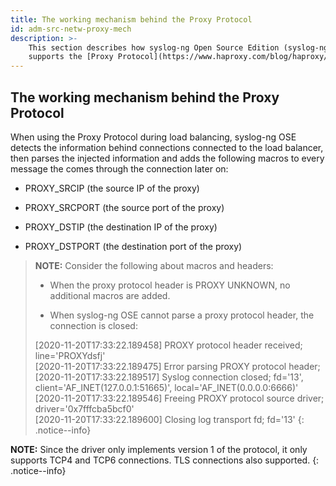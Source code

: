 ```yaml
---
title: The working mechanism behind the Proxy Protocol
id: adm-src-netw-proxy-mech
description: >-
    This section describes how syslog-ng Open Source Edition (syslog-ng OSE)
    supports the [Proxy Protocol](https://www.haproxy.com/blog/haproxy/proxy-protocol/).
---
```


## The working mechanism behind the Proxy Protocol

When using the Proxy Protocol during load balancing, syslog-ng OSE
detects the information behind connections connected to the load
balancer, then parses the injected information and adds the following
macros to every message the comes through the connection later on:

- PROXY_SRCIP (the source IP of the proxy)

- PROXY_SRCPORT (the source port of the proxy)

- PROXY_DSTIP (the destination IP of the proxy)

- PROXY_DSTPORT (the destination port of the proxy)

>**NOTE:** Consider the following about macros and headers:  
>  
>- When the proxy protocol header is PROXY UNKNOWN, no additional macros are added.
>  
>- When syslog-ng OSE cannot parse a proxy protocol header, the connection is closed:
>  
> [2020-11-20T17:33:22.189458] PROXY protocol header received; line='PROXYdsfj'  
> [2020-11-20T17:33:22.189475] Error parsing PROXY protocol header;  
> [2020-11-20T17:33:22.189517] Syslog connection closed; fd='13',  
> client='AF_INET(127.0.0.1:51665)', local='AF_INET(0.0.0.0:6666)'
> [2020-11-20T17:33:22.189546] Freeing PROXY protocol source driver; driver='0x7fffcba5bcf0'  
> [2020-11-20T17:33:22.189600] Closing log transport fd; fd='13'
{: .notice--info}

**NOTE:** Since the driver only implements version 1 of the protocol, it
only supports TCP4 and TCP6 connections. TLS connections also supported.
{: .notice--info}
